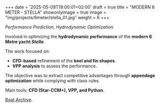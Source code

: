 +++
date = '2025-05-08T19:00:01+02:00'
draft = true
title = "MODERN 6 METER - STELLA"
showonlyimage = true
image = "img/projects/6meter/stella_01.jpg"
weight = 6
+++

*Performance Prediction, Hydrodynamic Optimization*

<!--more-->


Involved in optimizing the **hydrodynamic performance** of the **modern 6 Metre yacht _Stella_**.

The work focused on:
* **CFD-based** refinement of the **keel and fin shapes**.
* **VPP analysis** to assess the performance.

The objective was to extract competitive advantages through **appendage optimization** while complying with class rules.

Main tools: **CFD (Star-CCM+), VPP, and Python**.

[Boat Archive](https://6metrearchive.org/boat/bribon/).
